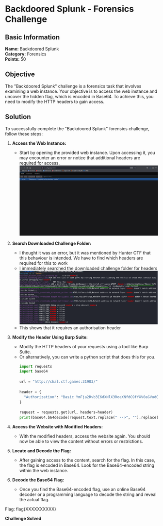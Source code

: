 # Backdoored Splunk - Forensics Challenge

## Basic Information
**Name:** Backdoored Splunk  
**Category:** Forensics  
**Points:** 50

## Objective

The "Backdoored Splunk" challenge is a forensics task that involves examining a web instance. Your objective is to access the web instance and uncover the hidden flag, which is encoded in Base64. To achieve this, you need to modify the HTTP headers to gain access.

## Solution

To successfully complete the "Backdoored Splunk" forensics challenge, follow these steps:

1. **Access the Web Instance:**
   - Start by opening the provided web instance. Upon accessing it, you may encounter an error or notice that additional headers are required for access.
![Website](website.png)

2. **Search Downloaded Challenge Folder:**
   - I thought it was an error, but it was mentioned by Hunter CTF that this behaviour is intended. We have to find which headers are required for this to work
   - I immediately searched the downloaded challenge folder for headers
![Headers](<requires header.png>)
   - This shows that it requires an authorisation header

3. **Modify the Header Using Burp Suite:**
   - Modify the HTTP headers of your requests using a tool like Burp Suite.
   - Or alternatively, you can write a python script that does this for you.
      ```python
      import requests
      import base64

      url = "http://chal.ctf.games:31903/"

      header = {
        "Authorization": "Basic YmFja2Rvb3I6dXNlX3RoaXNfdG9fYXV0aGVudGljYXRlX3dpdGhfdGhlX2RlcGxveWVkX2h0dHBfc2VydmVyCg=="
      }

      request = requests.get(url, headers=header)
      print(base64.b64decode(request.text.replace(" -->", "").replace("<!-- ", "")).decode())
      ```

4. **Access the Website with Modified Headers:**
   - With the modified headers, access the website again. You should now be able to view the content without errors or restrictions.

5. **Locate and Decode the Flag:**
   - After gaining access to the content, search for the flag. In this case, the flag is encoded in Base64. Look for the Base64-encoded string within the web instance.

6. **Decode the Base64 Flag:**
   - Once you find the Base64-encoded flag, use an online Base64 decoder or a programming language to decode the string and reveal the actual flag.

Flag: flag{XXXXXXXXXX}

**Challenge Solved**  

